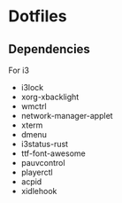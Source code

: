 # Dotfiles


## Dependencies

For i3
- i3lock
- xorg-xbacklight
- wmctrl
- network-manager-applet
- xterm
- dmenu
- i3status-rust
- ttf-font-awesome
- pauvcontrol
- playerctl
- acpid
- xidlehook
